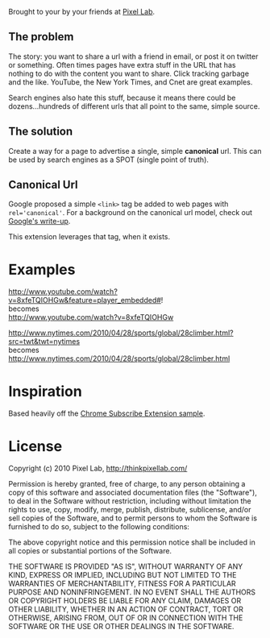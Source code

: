 Brought to your by your friends at [Pixel Lab](http://thinkpixellab.com).

## The problem ##

The story: you want to share a url with a friend in email, or post it on twitter or something. Often times pages have extra stuff in the URL that has nothing to do with the content you want to share. Click tracking garbage and the like. YouTube, the New York Times, and Cnet are great examples.

Search engines also hate this stuff, because it means there could be dozens...hundreds of different urls that all point to the same, simple source.

## The solution ##

Create a way for a page to advertise a single, simple **canonical** url. This can be used by search engines as a SPOT (single point of truth).

## Canonical Url ##
Google proposed a simple `<link>` tag be added to web pages with `rel='canonical'`. For a background on the canonical url model, check out [Google's write-up](http://googlewebmastercentral.blogspot.com/2009/02/specify-your-canonical.html).

This extension leverages that tag, when it exists.

# Examples #

http://www.youtube.com/watch?v=8xfeTQIOHGw&feature=player_embedded#!  
becomes  
http://www.youtube.com/watch?v=8xfeTQIOHGw

http://www.nytimes.com/2010/04/28/sports/global/28climber.html?src=twt&twt=nytimes  
becomes  
http://www.nytimes.com/2010/04/28/sports/global/28climber.html

# Inspiration #

Based heavily off the [Chrome Subscribe Extension sample](http://src.chromium.org/viewvc/chrome/trunk/src/chrome/test/data/extensions/subscribe_page_action/).

# License #

Copyright (c) 2010 Pixel Lab, http://thinkpixellab.com/

Permission is hereby granted, free of charge, to any person obtaining
a copy of this software and associated documentation files (the
"Software"), to deal in the Software without restriction, including
without limitation the rights to use, copy, modify, merge, publish,
distribute, sublicense, and/or sell copies of the Software, and to
permit persons to whom the Software is furnished to do so, subject to
the following conditions:

The above copyright notice and this permission notice shall be
included in all copies or substantial portions of the Software.

THE SOFTWARE IS PROVIDED "AS IS", WITHOUT WARRANTY OF ANY KIND,
EXPRESS OR IMPLIED, INCLUDING BUT NOT LIMITED TO THE WARRANTIES OF
MERCHANTABILITY, FITNESS FOR A PARTICULAR PURPOSE AND
NONINFRINGEMENT. IN NO EVENT SHALL THE AUTHORS OR COPYRIGHT HOLDERS BE
LIABLE FOR ANY CLAIM, DAMAGES OR OTHER LIABILITY, WHETHER IN AN ACTION
OF CONTRACT, TORT OR OTHERWISE, ARISING FROM, OUT OF OR IN CONNECTION
WITH THE SOFTWARE OR THE USE OR OTHER DEALINGS IN THE SOFTWARE.
